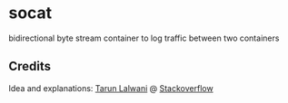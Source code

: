 # socat
bidirectional byte stream container to log traffic between two containers

## Credits

Idea and explanations: [Tarun Lalwani](http://tarunlalwani.com/) @ [Stackoverflow](https://stackoverflow.com)